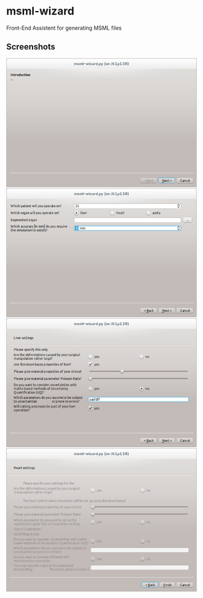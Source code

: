 msml-wizard
===========

Front-End Assistent for generating MSML files


## Screenshots

![](media/001.png)
![](media/002.png)
![](media/003.png)
![](media/004.png)

